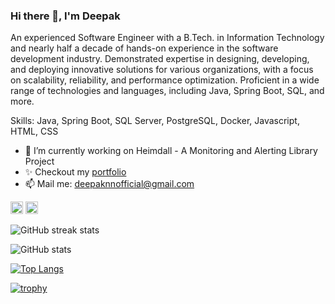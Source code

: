 ### Hi there 👋, I'm Deepak 
An experienced Software Engineer with a B.Tech. in Information Technology and nearly half a decade of hands-on 
experience in the software development industry. Demonstrated expertise in designing, developing, and deploying 
innovative solutions for various organizations, with a focus on scalability, reliability, and performance optimization. 
Proficient in a wide range of technologies and languages, including Java, Spring Boot, SQL, and more.

Skills: Java, Spring Boot, SQL Server, PostgreSQL, Docker, Javascript, HTML, CSS

- 🔭 I’m currently working on Heimdall - A Monitoring and Alerting Library Project  
- ✨ Checkout my [portfolio](deepaknn.netlify.app) 
- 📫 Mail me: deepaknnofficial@gmail.com

  
[<img src='https://cdn.jsdelivr.net/npm/simple-icons@3.0.1/icons/github.svg' alt='github' height='20'>](https://github.com/deepaknn)
[<img src='https://cdn.jsdelivr.net/npm/simple-icons@3.0.1/icons/linkedin.svg' alt=' linkedin' height='20'>](https://www.linkedin.com/in/deepak-nn/)


![GitHub streak stats](https://streak-stats.demolab.com/?user=deepaknn) 

![GitHub stats](https://github-readme-stats.vercel.app/api?username=deepaknn&show_icons=true&count_private=true)   

[![Top Langs](https://github-readme-stats.vercel.app/api/top-langs/?username=deepaknn)](https://github.com/anuraghazra/github-readme-stats)

[![trophy](https://github-profile-trophy.vercel.app/?username=deepaknn)](https://github.com/ryo-ma/github-profile-trophy)
